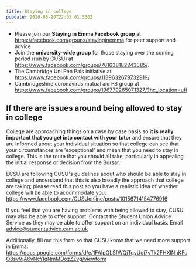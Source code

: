 ```yaml
---
title: Staying in college
pubdate: 2020-03-20T22:03:01.360Z
---
```

* Please join our **Staying in Emma Facebook group** at https://facebook.com/groups/stayinginemma for peer support and advice
* Join the **university-wide group** for those staying over the coming period (run by CUSU) at https://www.facebook.com/groups/781638182243385/.
* The Cambridge Uni Pen Pals initiative at https://www.facebook.com/groups/1139632679732919/
* Cambridgeshire coronavirus mutual aid FB group at https://www.facebook.com/groups/196779265071327/?hc_location=ufi



## If there are issues around being allowed to stay in college

College are approaching things on a case by case basis so **it is really important that you get into contact with your tutor** and ensure that they are informed about your individual situation so that college can see that your circumstances are 'exceptional' and mean that you need to stay in college. This is the route that you should all take, particularly in appealing the initial response or decision from the Bursar. 

ECSU are following CUSU's guidelines about who should be able to stay in college and understand that this is also broadly the approach that college are taking; please read this post so you have a realistic idea of whether college will be able to accommodate you: https://www.facebook.com/CUSUonline/posts/10156714154776916

If you feel that you are having problems with being allowed to stay, CUSU may also be able to offer support. Contact the Student Union Advice Service as they may be able to offer support on an individual basis. Email advice@studentadvice.cam.ac.uk

Additionally, fill out this form so that CUSU know that we need more support in Emma: https://docs.google.com/forms/d/e/1FAIpQLSfWQjTqyUoj7yTk2FHXlNnKFuO8svVjA6vNcYlqNmMDozZZvg/viewform
